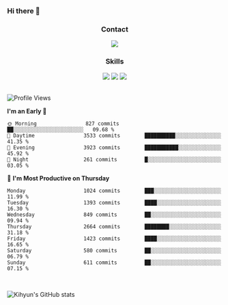 ### Hi there 👋

<!--
**Key5771/Key5771** is a ✨ _special_ ✨ repository because its `README.md` (this file) appears on your GitHub profile.

Here are some ideas to get you started:

- 🔭 I’m currently working on ...
- 🌱 I’m currently learning ...
- 👯 I’m looking to collaborate on ...
- 🤔 I’m looking for help with ...
- 💬 Ask me about ...
- 📫 How to reach me: ...
- 😄 Pronouns: ...
- ⚡ Fun fact: ...
-->

<h3 align="center">Contact</h3>
<div align="center">
  <a href="mailto:ksj57715@gmail.com"><img src="https://img.shields.io/badge/Gmail-D14836?style=for-the-badge&logo=gmail&logoColor=white"/></a>
</div>

<h3 align="center">Skills</h3>
<div align="center">
  <img src="https://img.shields.io/badge/iOS-000000?style=for-the-badge&logo=ios&logoColor=white"/>
  <img src="https://img.shields.io/badge/Swift-FA7343?style=for-the-badge&logo=swift&logoColor=white"/>
  <img src="https://img.shields.io/badge/Xcode-007ACC?style=for-the-badge&logo=Xcode&logoColor=white"/>
</div>

<br>

<!--START_SECTION:waka-->
![Profile Views](http://img.shields.io/badge/Profile%20Views-0-blue)

**I'm an Early 🐤** 

```text
🌞 Morning                827 commits         ██░░░░░░░░░░░░░░░░░░░░░░░   09.68 % 
🌆 Daytime                3533 commits        ██████████░░░░░░░░░░░░░░░   41.35 % 
🌃 Evening                3923 commits        ███████████░░░░░░░░░░░░░░   45.92 % 
🌙 Night                  261 commits         █░░░░░░░░░░░░░░░░░░░░░░░░   03.05 % 
```
📅 **I'm Most Productive on Thursday** 

```text
Monday                   1024 commits        ███░░░░░░░░░░░░░░░░░░░░░░   11.99 % 
Tuesday                  1393 commits        ████░░░░░░░░░░░░░░░░░░░░░   16.30 % 
Wednesday                849 commits         ██░░░░░░░░░░░░░░░░░░░░░░░   09.94 % 
Thursday                 2664 commits        ████████░░░░░░░░░░░░░░░░░   31.18 % 
Friday                   1423 commits        ████░░░░░░░░░░░░░░░░░░░░░   16.65 % 
Saturday                 580 commits         ██░░░░░░░░░░░░░░░░░░░░░░░   06.79 % 
Sunday                   611 commits         ██░░░░░░░░░░░░░░░░░░░░░░░   07.15 % 
```



<!--END_SECTION:waka-->

<br>


![Kihyun's GitHub stats](https://github-readme-stats.vercel.app/api?username=key5771&show_icons=true&theme=radical)
